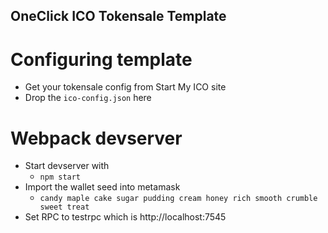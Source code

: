 OneClick ICO Tokensale Template
---
# Configuring template
- Get your tokensale config from Start My ICO site
- Drop the `ico-config.json` here

# Webpack devserver
- Start devserver with
  - `npm start`
- Import the wallet seed into metamask
  - `candy maple cake sugar pudding cream honey rich smooth crumble sweet treat`
- Set RPC to testrpc which is http://localhost:7545
